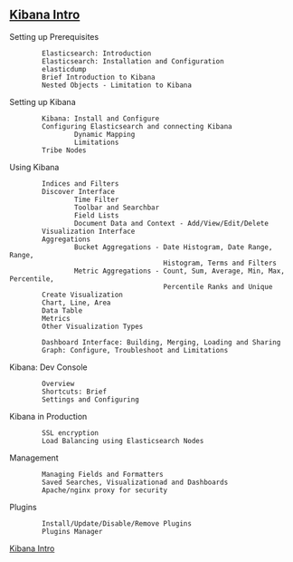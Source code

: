 ## [Kibana Intro](https://www.elastic.co/guide/en/kibana/current/introduction.html)

Setting up Prerequisites

            Elasticsearch: Introduction 
            Elasticsearch: Installation and Configuration
            elasticdump
            Brief Introduction to Kibana
            Nested Objects - Limitation to Kibana

Setting up Kibana

            Kibana: Install and Configure
            Configuring Elasticsearch and connecting Kibana
                    Dynamic Mapping
                    Limitations
            Tribe Nodes

Using Kibana

            Indices and Filters
            Discover Interface
                    Time Filter
                    Toolbar and Searchbar
                    Field Lists
                    Document Data and Context - Add/View/Edit/Delete
            Visualization Interface
            Aggregations
                    Bucket Aggregations - Date Histogram, Date Range, Range,
                                          Histogram, Terms and Filters
                    Metric Aggregations - Count, Sum, Average, Min, Max, Percentile, 
                                          Percentile Ranks and Unique
            Create Visualization
            Chart, Line, Area
            Data Table
            Metrics
            Other Visualization Types

            Dashboard Interface: Building, Merging, Loading and Sharing
            Graph: Configure, Troubleshoot and Limitations

Kibana: Dev Console

            Overview
            Shortcuts: Brief
            Settings and Configuring

Kibana in Production

            SSL encryption
            Load Balancing using Elasticsearch Nodes

Management

            Managing Fields and Formatters
            Saved Searches, Visualizationad and Dashboards
            Apache/nginx proxy for security

Plugins

            Install/Update/Disable/Remove Plugins
            Plugins Manager

[Kibana Intro](https://www.elastic.co/guide/en/kibana/current/introduction.html)